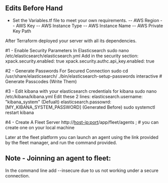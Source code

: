 ## Edits Before Hand
- Set the Variables.tf file to meet your own requirements.
 -- AWS Region
 -- AWS Key
 -- AWS Instance Type
 -- AWS Instance Name
 -- AWS Private Key Path

After Terraform deployed your server with all its dependencies.

#1 - Enable Security Parameters In Elasticsearch
sudo nano /etc/elasticsearch/elasticsearch.yml
Add in the security section:
xpack.security.enabled: true
xpack.security.authc.api_key.enabled: true


#2 - Generate Passwords For Secured Connection
sudo cd /usr/share/elasticsearch/
./bin/elasticsearch-setup-passwords interactive # Generate Passcodes (Write Them)

#3 - Edit kibana with your elasticsearch credentials for kibana
sudo nano /etc/kibana/kibana.yml
Edit these 2 lines:
elasticsearch.username: "kibana_system" (Defualt)
elasticsearch.passowrd: [MY_KIBANA_SYSTEM_PASSWORD] (Generated Before)
sudo systemctl restart kibana



#4 - Create A Fleet Server
http://<host-ip:port>/app/fleet/agents ; # you can create one on your local machine

Later at the fleet platform you can launch an agent using the link provided by the
fleet manager, and run the command provided.

## Note - Joinning an agent to fleet:
In the command line add --insecure due to us not working under a secure connection.

